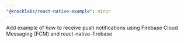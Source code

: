 ```yaml
---
"@knocklabs/react-native-example": minor
---
```


Add example of how to receive push notifications using Firebase Cloud Messaging (FCM) and react-native-firebase
